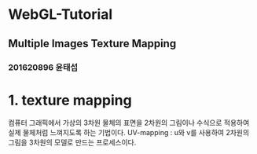 # WebGL-Tutorial
## Multiple Images Texture Mapping
### 201620896 윤태섭
# 1. texture mapping
컴퓨터 그래픽에서 가상의 3차원 물체의 표면을 2차원의 그림이나 수식으로 적용하여 실제 물체처럼 느껴지도록 하는 기법이다.
UV-mapping : u와 v를 사용하여 2차원의 그림을 3차원의 모델로 만드는 프로세스이다.
